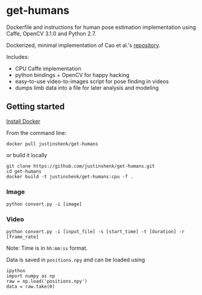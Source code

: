 # get-humans
Dockerfile and instructions for human pose estimation implementation using Caffe, OpenCV 3.1.0 and Python 2.7.

Dockerized, minimal implementation of Cao et al.'s [repository](https://github.com/ZheC/Realtime_Multi-Person_Pose_Estimation). 

Includes:
- CPU Caffe implementation
- python bindings + OpenCV for happy hacking
- easy-to-use video-to-images script for pose finding in videos
- dumps limb data into a file for later analysis and modeling

## Getting started

[Install Docker](https://www.docker.com/community-edition#/download)

From the command line:

`docker pull justinshenk/get-humans`

or build it locally

```
git clone https://github.com/justinshenk/get-humans.git
cd get-humans
docker build -t justinshenk/get-humans:cpu -f .
```

### Image ###

`python convert.py -i [image]`

### Video ### 

`python convert.py -i [input_file] -s [start_time] -t [duration] -r [frame_rate]`

Note: Time is in `hh:mm:ss` format.

Data is saved in `positions.npy` and can be loaded using

```
ipython
import numpy as np
raw = np.load('positions.npy')
data = raw.take(0)
```

